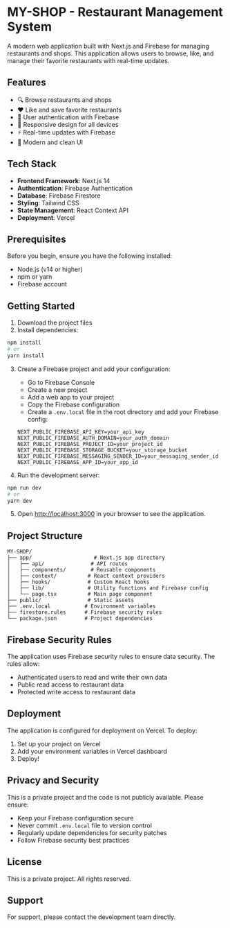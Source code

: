 # MY-SHOP - Restaurant Management System

A modern web application built with Next.js and Firebase for managing restaurants and shops. This application allows users to browse, like, and manage their favorite restaurants with real-time updates.

## Features

- 🔍 Browse restaurants and shops
- ❤️ Like and save favorite restaurants
- 🔐 User authentication with Firebase
- 📱 Responsive design for all devices
- ⚡ Real-time updates with Firebase
- 🎨 Modern and clean UI

## Tech Stack

- **Frontend Framework**: Next.js 14
- **Authentication**: Firebase Authentication
- **Database**: Firebase Firestore
- **Styling**: Tailwind CSS
- **State Management**: React Context API
- **Deployment**: Vercel

## Prerequisites

Before you begin, ensure you have the following installed:
- Node.js (v14 or higher)
- npm or yarn
- Firebase account

## Getting Started

1. Download the project files
2. Install dependencies:
```bash
npm install
# or
yarn install
```

3. Create a Firebase project and add your configuration:
   - Go to Firebase Console
   - Create a new project
   - Add a web app to your project
   - Copy the Firebase configuration
   - Create a `.env.local` file in the root directory and add your Firebase config:
   ```
   NEXT_PUBLIC_FIREBASE_API_KEY=your_api_key
   NEXT_PUBLIC_FIREBASE_AUTH_DOMAIN=your_auth_domain
   NEXT_PUBLIC_FIREBASE_PROJECT_ID=your_project_id
   NEXT_PUBLIC_FIREBASE_STORAGE_BUCKET=your_storage_bucket
   NEXT_PUBLIC_FIREBASE_MESSAGING_SENDER_ID=your_messaging_sender_id
   NEXT_PUBLIC_FIREBASE_APP_ID=your_app_id
   ```

4. Run the development server:
```bash
npm run dev
# or
yarn dev
```

5. Open [http://localhost:3000](http://localhost:3000) in your browser to see the application.

## Project Structure

```
MY-SHOP/
├── app/                    # Next.js app directory
│   ├── api/               # API routes
│   ├── components/        # Reusable components
│   ├── context/          # React context providers
│   ├── hooks/            # Custom React hooks
│   ├── lib/              # Utility functions and Firebase config
│   └── page.tsx          # Main page component
├── public/               # Static assets
├── .env.local           # Environment variables
├── firestore.rules      # Firebase security rules
└── package.json         # Project dependencies
```

## Firebase Security Rules

The application uses Firebase security rules to ensure data security. The rules allow:
- Authenticated users to read and write their own data
- Public read access to restaurant data
- Protected write access to restaurant data

## Deployment

The application is configured for deployment on Vercel. To deploy:

1. Set up your project on Vercel
2. Add your environment variables in Vercel dashboard
3. Deploy!

## Privacy and Security

This is a private project and the code is not publicly available. Please ensure:
- Keep your Firebase configuration secure
- Never commit `.env.local` file to version control
- Regularly update dependencies for security patches
- Follow Firebase security best practices

## License

This is a private project. All rights reserved.

## Support

For support, please contact the development team directly.
